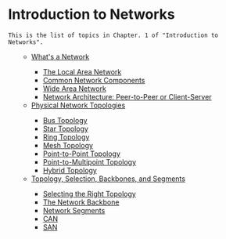 # Introduction to Networks
    This is the list of topics in Chapter. 1 of "Introduction to Networks".

<ul>
    <ul>
        <li><a href="">What's a Network</a></li>
        <ul>
            <li><a href="">The Local Area Network</a></li>
            <li><a href="">Common Network Components</a></li>
            <li><a href="">Wide Area Network</a></li>
            <li><a href="">Network Architecture: Peer-to-Peer or Client-Server</a></li>
        </ul>
        <li><a href="">Physical Network Topologies</a></li>
        <ul>
            <li><a href="">Bus Topology</a></li>
            <li><a href="">Star Topology</a></li>
            <li><a href="">Ring Topology</a></li>
            <li><a href="">Mesh Topology</a></li>
            <li><a href="">Point-to-Point Topology</a></li>
            <li><a href="">Point-to-Multipoint Topology</a></li>
            <li><a href="">Hybrid Topology</a></li>
        </ul>
        <li><a href="">Topology, Selection, Backbones, and Segments</a></li>
        <ul>
            <li><a href="">Selecting the Right Topology</a></li>
            <li><a href="">The Network Backbone</a></li>
            <li><a href="">Network Segments</a></li>
            <li><a href="">CAN</a></li>
            <li><a href="">SAN</a></li>
        </ul>
    </ul>
</ul>